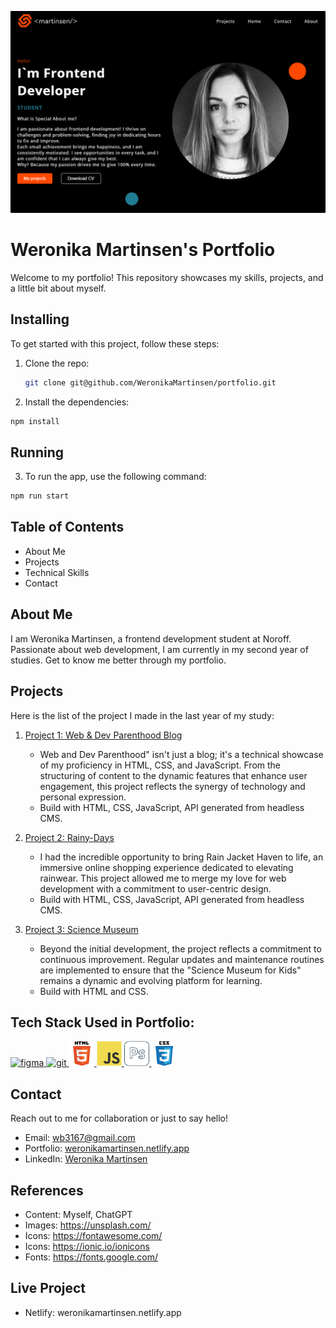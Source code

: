 ![Image Alt text](/images/portfolio.png "Screenshot of my portfolio.")

# Weronika Martinsen's Portfolio

Welcome to my portfolio! This repository showcases my skills, projects, and a little bit about myself.

## Installing

To get started with this project, follow these steps:

1. Clone the repo:

   ```bash
   git clone git@github.com/WeronikaMartinsen/portfolio.git
   ```

2. Install the dependencies:

```bash
npm install

```

## Running

3. To run the app, use the following command:

```bash
npm run start

```

## Table of Contents

- About Me
- Projects
- Technical Skills
- Contact

## About Me

I am Weronika Martinsen, a frontend development student at Noroff. Passionate about web development, I am currently in my second year of studies. Get to know me better through my portfolio.

## Projects

Here is the list of the project I made in the last year of my study:

1. [Project 1: Web & Dev Parenthood Blog](https://celebrated-chebakia-e82c27.netlify.app/)

   - Web and Dev Parenthood" isn't just a blog; it's a technical showcase of my proficiency in HTML, CSS, and JavaScript. From the structuring of content to the dynamic features that enhance user engagement, this project reflects the synergy of technology and personal expression.
   - Build with HTML, CSS, JavaScript, API generated from headless CMS.

2. [Project 2: Rainy-Days](https://classy-rabanadas-8c360c.netlify.app/)

   - I had the incredible opportunity to bring Rain Jacket Haven to life, an immersive online shopping experience dedicated to elevating rainwear. This project allowed me to merge my love for web development with a commitment to user-centric design.
   - Build with HTML, CSS, JavaScript, API generated from headless CMS.

3. [Project 3: Science Museum](https://symphonious-marigold-52e292.netlify.app/)

   - Beyond the initial development, the project reflects a commitment to continuous improvement. Regular updates and maintenance routines are implemented to ensure that the "Science Museum for Kids" remains a dynamic and evolving platform for learning.
   - Build with HTML and CSS.

## Tech Stack Used in Portfolio:

<p align="left"><a href="https://www.figma.com/" target="_blank" rel="noreferrer"> <img src="https://www.vectorlogo.zone/logos/figma/figma-icon.svg" alt="figma" width="40" height="40"/> </a> <a href="https://git-scm.com/" target="_blank" rel="noreferrer"> <img src="https://www.vectorlogo.zone/logos/git-scm/git-scm-icon.svg" alt="git" width="40" height="40"/> </a> <a href="https://www.w3.org/html/" target="_blank" rel="noreferrer"> <img src="https://raw.githubusercontent.com/devicons/devicon/master/icons/html5/html5-original-wordmark.svg" alt="html5" width="40" height="40"/> </a> <a href="https://developer.mozilla.org/en-US/docs/Web/JavaScript" target="_blank" rel="noreferrer"> <img src="https://raw.githubusercontent.com/devicons/devicon/master/icons/javascript/javascript-original.svg" alt="javascript" width="40" height="40"/> </a> <a href="https://www.photoshop.com/en" target="_blank" rel="noreferrer"> <img src="https://raw.githubusercontent.com/devicons/devicon/master/icons/photoshop/photoshop-line.svg" alt="photoshop" width="40" height="40"/> </a><a href="https://www.w3schools.com/css/" target="_blank" rel="noreferrer">
    <img src="https://raw.githubusercontent.com/devicons/devicon/master/icons/css3/css3-original-wordmark.svg" alt="css3" width="40" height="40"/>
  </a> </p>

## Contact

Reach out to me for collaboration or just to say hello!

- Email: wb3167@gmail.com
- Portfolio: [weronikamartinsen.netlify.app](https://weronikamartinsen.netlify.app/)
- LinkedIn: [Weronika Martinsen](https://www.linkedin.com/in/weronika-martinsen-a655a1246/)

## References

- Content: Myself, ChatGPT
- Images: https://unsplash.com/
- Icons: https://fontawesome.com/
- Icons: https://ionic.io/ionicons
- Fonts: https://fonts.google.com/

## Live Project

- Netlify: weronikamartinsen.netlify.app
